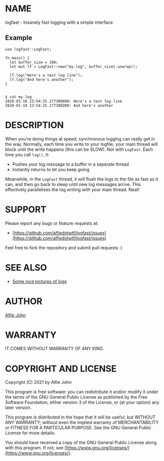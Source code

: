 # NAME

logfast - Insanely fast logging with a simple interface

## Example

    use logfast::LogFast;

    fn main() {
      let buffer_size = 100;
      let mut lf = LogFast::new("my.log", buffer_size).unwrap();

      lf.log("Here's a test log line");
      lf.log("And here's another");
    }


    $ cat my.log
    2020-01-10 23:54:25.177300600: Here's a test log line
    2020-01-10 23:54:25.177380200: And here's another

# DESCRIPTION

When you're doing things at speed, synchronous logging can really get in the
way. Normally, each time you write to your logfile, your main thread will block
until the write happens (this can be SLOW). Not with `LogFast`. Each time you
call `log()`, it:

* Pushes your log message to a buffer in a seperate thread
* Instantly returns to let you keep going 

Meanwhile, in the `LogFast` thread, it will flush the logs to the file as fast
as it can, and then go back to sleep until new log messages arrive. This
effectively parallelises the log writing with your main thread. Neat!

# SUPPORT

Please report any bugs or feature requests at:

* [https://github.com/alfiedotwtf/logfast/issues](https://github.com/alfiedotwtf/logfast/issues)

Feel free to fork the repository and submit pull requests :)

# SEE ALSO

* [Some nice pictures of logs](https://www.flickr.com/search?text=logs)

# AUTHOR

[Alfie John](https://www.alfie.wtf)

# WARRANTY

IT COMES WITHOUT WARRANTY OF ANY KIND.

# COPYRIGHT AND LICENSE

Copyright (C) 2021 by Alfie John

This program is free software: you can redistribute it and/or modify it under
the terms of the GNU General Public License as published by the Free Software
Foundation, either version 3 of the License, or (at your option) any later
version.

This program is distributed in the hope that it will be useful, but WITHOUT ANY
WARRANTY; without even the implied warranty of MERCHANTABILITY or FITNESS FOR A
PARTICULAR PURPOSE. See the GNU General Public License for more details.

You should have received a copy of the GNU General Public License along with
this program. If not, see [https://www.gnu.org/licenses/](https://www.gnu.org/licenses/).
